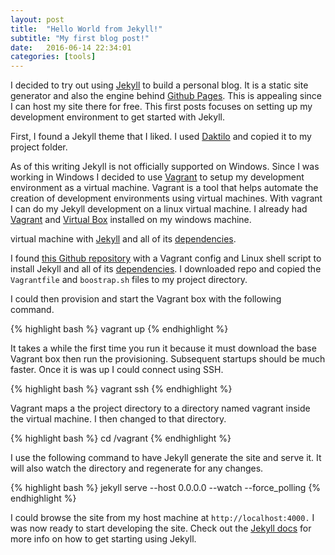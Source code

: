 ```yaml
---
layout: post
title:  "Hello World from Jekyll!"
subtitle: "My first blog post!"
date:   2016-06-14 22:34:01
categories: [tools]
---
```

I decided to try out using [Jekyll][jekyll] to build a personal blog. It is a static site generator and also the engine behind [Github Pages][gh-pages]. This is appealing since I can host my site there for free. This first posts focuses on setting up my development environment to get started with Jekyll.

First, I found a Jekyll theme that I liked. I used [Daktilo](https://github.com/kronik3r/daktilo) and copied it to my project folder.

As of this writing Jekyll is not officially supported on Windows. Since I was working in Windows I decided to use [Vagrant][vagrant] to setup my development environment as a virtual machine. Vagrant is a tool that helps automate the creation of development environments using virtual machines. With vagrant I can do my Jekyll development on a linux virtual machine. I already had [Vagrant][vagrant] and [Virtual Box][vbox] installed on my windows machine. 

virtual machine with [Jekyll][jekyll] and all of its [dependencies][jekyll-install].  

I found [this Github repository](https://github.com/jsturtevant/jekyll-vagrant) with a Vagrant config and Linux shell script to install Jekyll and all of its [dependencies][jekyll-install]. I downloaded repo and copied the `Vagrantfile` and `boostrap.sh` files to my project directory.

I could then provision and start the Vagrant box with the following command.

{% highlight bash %}
vagrant up
{% endhighlight %}

It takes a while the first time you run it because it must download the base Vagrant box then run the provisioning. Subsequent startups should be much faster. Once it is was up I could connect using SSH.

{% highlight bash %}
vagrant ssh
{% endhighlight %}

Vagrant maps a the project directory to a directory named vagrant inside the virtual machine. I then changed to that directory.

{% highlight bash %}
cd /vagrant
{% endhighlight %}

I use the following command to have Jekyll generate the site and serve it. It will also watch the directory and regenerate for any changes.  

{% highlight bash %}
jekyll serve --host 0.0.0.0 --watch --force_polling
{% endhighlight %}


I could browse the site from my host machine at `http://localhost:4000.` I was now ready to start developing the site. Check out the [Jekyll docs][jekyll] for more info on how to get starting using Jekyll. 

[jekyll]:      http://jekyllrb.com
[vagrant]:     https://www.vagrantup.com/
[gh-pages]:    https://pages.github.com/
[jekyll-install]: https://jekyllrb.com/docs/installation/
[jekyll-gh]:   https://github.com/jekyll/jekyll
[jekyll-help]: https://github.com/jekyll/jekyll-help
[vbox]: 		https://www.virtualbox.org/wiki/Downloads
